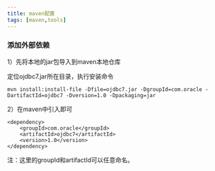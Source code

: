 ```yaml
---
title: maven配置
tags: [maven,tools]
---
```


### 添加外部依赖

1）先将本地的jar包导入到maven本地仓库

定位ojdbc7.jar所在目录，执行安装命令

```
mvn install:install-file -Dfile=ojdbc7.jar -DgroupId=com.oracle -DartifactId=ojdbc7 -Dversion=1.0 -Dpackaging=jar
```

2）在maven中引入即可

```
<dependency>
    <groupId>com.oracle</groupId>
    <artifactId>ojdbc7</artifactId>
    <version>1.0</version>
</dependency>
```

注：这里的groupId和artifactId可以任意命名。